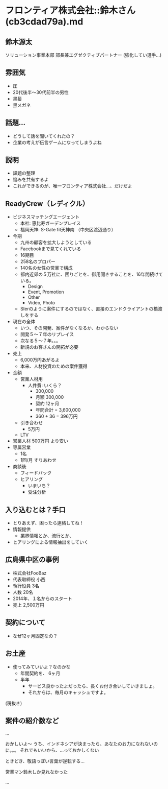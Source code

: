 # フロンティア株式会社::鈴木さん(cb3cdad79a).md

## 鈴木源太
ソリューション事業本部
部長兼エグゼクティブパートナー
(強化してい選手...)

## 雰囲気
- 圧
- 20代後半〜30代前半の男性
- 黒髪
- 黒メガネ

## 話題...
- どうして話を聞いてくれたの？
- 企業の考えが伝言ゲームになってしまうよね

## 説明
- 課題の整理
- 悩みを共有するよ
- これができるのが、唯一フロンティア株式会社...、だけだよ

## ReadyCrew（レディクル）
- ビジネスマッチングエージェント
  - 本社: 恵比寿ガーデンプレイス
  - 福岡天神: S-Gate fit天神南 （中央区渡辺通り）
- 今期
  - 九州の顧客を拡大しようとしている
  - Facebookまで見てくれている
  - 16期目
  - 258名のプロパー
  - 140名の女性の営業で構成
  - 都内近郊の５万社に、困りごとを、御用聞きすることを、16年間続けている。
    - Design
    - Event, Promotion
    - Other
    - Video, Photo
  - SIerのように案件にするのではなく、直接のエンドクライアントの橋渡しをする
- 現在の全体
  - いつ、その開発、案件がなくなるか、わからない
  - 開発５〜７年のリプレイス
  - 次なる５〜７年。。。
  - 新規のお客さんの開拓が必要
- 売上
  - 6,000万円あがるよ
  - 本来、人材投資のための案件獲得
- 金額
  - 営業人材用
    - 人件費: いくら？
      - 300,000
      - 月額 300,000
      - 契約 12ヶ月
      - 年間合計 = 3,600,000
      - 360 + 36 = 396万円
  - 引き合わせ
    - 5万円
  - LTV
- 営業人材 500万円 より安い
- 専属営業
  - 1名
  - 1回/月 すりあわせ
- 商談後
  - フィードバック
  - ヒアリング
    - いまいち？
    - 受注分析

## 入り込むとは？手口
- とりあえず、困ったら連絡してね！
- 情報提供
  - 業界情報とか、流行とか、
- ヒアリングによる情報抽出をしていく

## 広島県中区の事例
- 株式会社FooBaz
- 代表取締役 小西
- 執行役員 3名
- 人数 20名
- 2014年、１名からのスタート
- 売上 2,500万円

## 契約について
- なぜ12ヶ月固定なの？

## お土産
- 使ってみていいよ？なのかな
  - 年間契約を、 6ヶ月
  - 半年
    - サービス良かったよだったら、長くお付き合いしていきましょ。
    - それからは、毎月のキャッシュですよ。

(税抜き)

## 案件の紹介数など


...



おかしいよ〜
うち、インドネシアが決まったら、あなたのお力になれないのに。。。
それでもいいから、...っておかしくない

ときどき、敬語っぽい言葉が逆転する...

営業マン鈴木しか見れなかった

...













